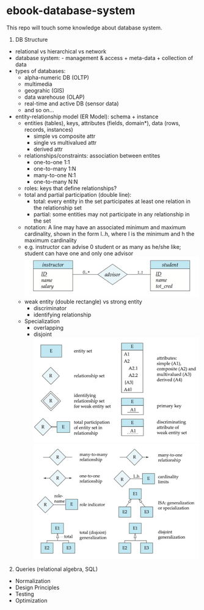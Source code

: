 # ebook-database-system
This repo will touch some knowledge about database system.


1. DB Structure
  - relational vs hierarchical vs network
  -  database system: 
    -  management & access + meta-data + collection of data
  - types of databases:
    - alpha-numeric DB (OLTP)
    - multimedia
    - geograhic (GIS)
    - data warehouse (OLAP)
    - real-time and active DB (sensor data)
    - and so on...
  - entity-relationship model (ER Model): schema + instance
    - entities (tables), keys, attributes (fields, domain*), data (rows, records, instances)
      - simple vs composite attr
      - single vs multivalued attr
      - derived attr
    - relationships/constraints: association between entites
      - one-to-one 1:1
      - one-to-many 1:N
      - many-to-one N:1
      - one-to-many N:N
    - roles: keys that define relationships?
    - total and partial participation (double line):
      - total: every entity in the set participates at least one relation in the relationship set
      - partial: some entities may not participate in any relationship in the set
    - notation: A line may have an associated minimum and maximum cardinality, shown in the form l..h, where l is the minimum and h the maximum cardinality
    - e.g. instructor can advise 0 student or as many as he/she like; student can have one and only one advisor 
      ![img-1](./img-1.png)
    - weak entity (double rectangle) vs strong entity
      - discriminator
      - identifying relationship
    - Specialization
      - overlapping
      - disjoint
      ![img-1](./img-2.png)
      ![img-1](./img-3.png)

2. Queries (relational algebra, SQL)




- Normalization
- Design Principles
- Testing
- Optimization
